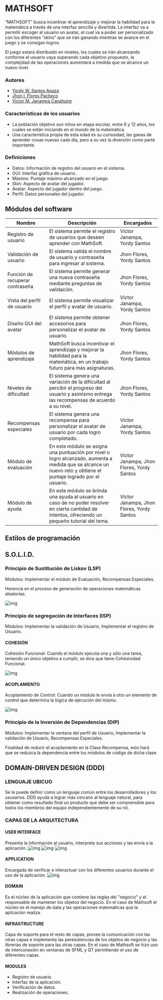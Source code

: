 # MATHSOFT
“MATHSOFT” busca incentivar el aprendizaje y mejorar la habilidad para la matemática a través de una interfaz sencilla y divertida. La interfaz va a permitir escoger al usuario un avatar, el cual va a poder ser personalizado con los diferentes “skins” que se irán ganando mientras se avance en el juego y se consigan logros.

El juego estará distribuido en niveles, los cuales se irán alcanzando conforme el usuario vaya superando cada objetivo propuesto, la complejidad de las operaciones aumentará a medida que se alcance un nuevo nivel.

### Autores

* [Yordy W. Santos Apaza](https://github.com/syordya)
* [Jhon I. Flores Pacheco](https://github.com/leviroseb)
* [Victor M. Janampa Canahuire](https://github.com/VictorJanampa)

### Características de los usuarios
* La población objetivo son niños en etapa escolar, entre 6 y 12 años, los cuales se están iniciando en el mundo de la matemática.
* Una característica propia de esta edad es su curiosidad, las ganas de aprender cosas nuevas cada día, pero a su vez la diversión como parte importante.

### Definiciones
* Datos: Información de registro del usuario en el sistema.
* GUI: Interfaz gráfica de usuario.
* Máximo: Puntaje máximo alcanzado en el juego.
* Skin: Aspecto de avatar del jugador.
* Avatar: Aspecto del jugador dentro del juego.
* Perfil: Datos personales del jugador.

## Módulos del software
| Nombre | Descripción | Encargados |
| ------------- | ------------- | ------------- |
| Registro de usuario | El sistema permite el registro de usuarios que deseen aprender con MathSoft. | Victor Janampa, Yordy Santos |
| Validación de usuario | El sistema valida el nombre de usuario y contraseña para ingresar al sistema. | Jhon Flores, Yordy Santos |
| Función de recuperar contraseña | El sistema permite generar una nueva contraseña mediante preguntas de validación. | Jhon Flores, Yordy Santos |
| Vista del perfil de usuario | El sistema permite visualizar el perfil y avatar de usuario. | Victor Janampa, Yordy Santos |
| Diseño GUI del avatar | El sistema permite obtener accesorios para personalizar el avatar de usuario. | Jhon Flores, Yordy Santos |
| Módulos de aprendizaje | MathSoft busca incentivar el aprendizaje y mejorar la habilidad para la matemática, en un trabajo futuro para más asignaturas. | Jhon Flores, Yordy Santos |
| Niveles de dificultad | El sistema genera una variación de la dificultad al percibir el progreso del usuario y asimismo entrega las recompensas de acuerdo a su nivel. | Jhon Flores, Yordy Santos |
| Recompensas especiales | El sistema genera una recompensa para personalizar el avatar de usuario por cada logro completado. | Victor Janampa, Yordy Santos |
| Módulo de evaluación | En este módulo se asigna una puntuación por nivel o logro alcanzado, aumenta a medida que se alcance un nuevo reto y obtiene el puntaje logrado por el usuario. | Victor Janampa, Jhon Flores, Yordy Santos |
| Módulo de ayuda | En este módulo se brinda una ayuda al usuario en caso de no poder resolver en cierta cantidad de intentos, ofreciendo un pequeño tutorial del tema. | Victor Janampa, Jhon Flores, Yordy Santos |

## Estilos de programación

## S.O.L.I.D.
### Principio de Sustitución de Liskov (LSP)
Módulos: Implementar el módulo de Evaluación, Recompensas Especiales.

Herencia en el proceso de generación de operaciones matemáticas aleatorias.

![img](images/LSP.jpg)

### Principio de segregación de Interfaces (ISP)
Módulos: Implementar la validación de Usuario, Implementar el registro de Usuario.

#### COHESIÓN
Cohesión Funcional: Cuando el módulo ejecuta una y sólo una tarea, teniendo un único objetivo a cumplir, se dice que tiene Cohesividad Funcional.

![img](images/ISP1.jpg)

#### ACOPLAMIENTO
Acoplamiento de Control: Cuando un módulo le envía a otro un elemento de control que determina la lógica de ejecución del mismo.

![img](images/ISP2.jpg)

### Principio de la Inversión de Dependencias (DIP)
Módulos: Implementar la ventana del perfil de Usuario, Implementar la validación de Usuario, Recompensas Especiales.

Finalidad de reducir el acoplamiento en la Clase Recompensa, esto hará que se reduzca la dependencia entre los módulos de código de dicha clase.

## DOMAIN-DRIVEN DESIGN (DDD)
### LENGUAJE UBICUO
Se le puede definir como un lenguaje común entre los desarrolladores y los ususarios.
DDD ayuda a lograr más cercano al lenguaje natural, para obtener como resultado final un producto que debe ser comprensible para todos los miembros del equipo independientemente de su rol.

### CAPAS DE LA ARQUITECTURA
#### USER INTERFACE
Presenta la información al usuario, interpreta sus acciones y las envía a la aplicación.
![img](images/ddd1.png)
![img](images/ddd2.png)
![img](images/ddd3.png)

#### APPLICATION
Encargada de verificar e interactuar con los diferentes usuarios durante el uso de la aplicación.
![img](images/ddd4.png)

#### DOMAIN
Es el núcleo de la aplicación que contiene las reglas del "negocio" y el responsable de mantener los objetos del negocio.
En el caso de Mathsoft el núcleo es el manejo de data y las operaciones matemáticas que la aplicación realiza.

#### INFRASTRUCTURE
Capa de soporte para el resto de capas, provee la comunicación con las otras capas e implementa las peresistencias de los objetos de negocio y las librerías de soporte para las otras capas.
En el caso de Mathsoft se hizo uso de interconexión en ventanas de SFML y QT permitiendo el uso de diferentes capas.

#### MODULES
* Registro de usuario.
* Interfaz de la aplicación.
* Verificación de datos.
* Realización de operaciones.

